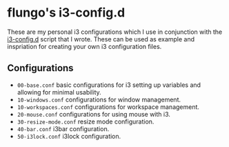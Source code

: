 # flungo's i3-config.d

These are my personal i3 configurations which I use in conjunction with the [i3-config.d](https://github.com/flungo/i3-config.d) script that I wrote. These can be used as example and inspriation for creating your own i3 configuration files.

## Configurations

* `00-base.conf` basic configurations for i3 setting up variables and allowing for minimal usability.
* `10-windows.conf` configurations for window management.
* `10-workspaces.conf` configurations for workspace management.
* `20-mouse.conf` configurations for using mouse with i3.
* `30-resize-mode.conf` resize mode configuration.
* `40-bar.conf` i3bar configuration.
* `50-i3lock.conf` i3lock configuration.
